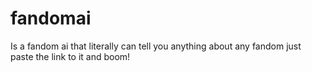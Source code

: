 # fandomai
Is a fandom ai that literally can tell you anything about any fandom just paste the link to it and boom!
